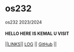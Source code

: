 # os232
os232 2023/2024

#### HELLO HERE IS KEMAL U VISIT

||[LINKS](./links.md)|| [LOG](TXT/mylog.txt) || [GitHub](https://github.com/muhkemallgp/os232/) ||


